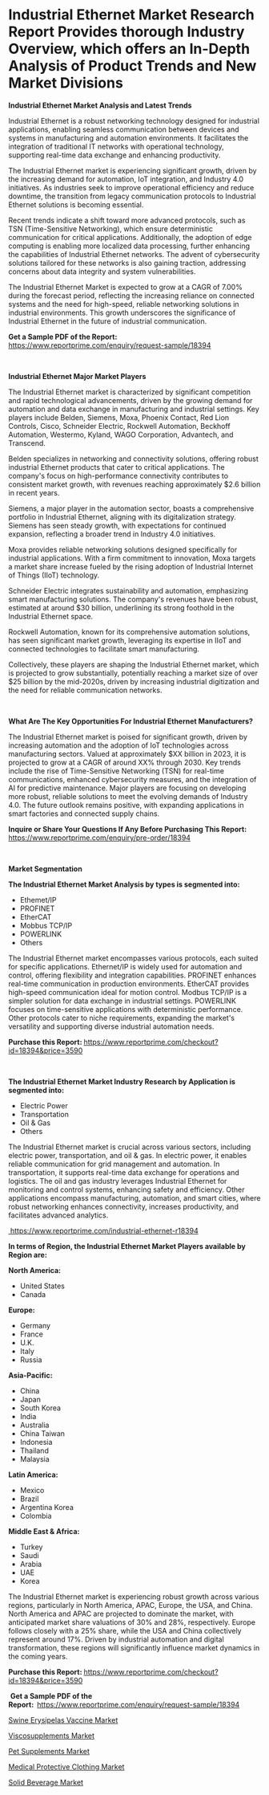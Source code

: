 <p><h1>Industrial Ethernet Market Research Report Provides thorough Industry Overview, which offers an In-Depth Analysis of Product Trends and New Market Divisions</h1></p><p><strong>Industrial Ethernet Market Analysis and Latest Trends</strong></p>
<p><p>Industrial Ethernet is a robust networking technology designed for industrial applications, enabling seamless communication between devices and systems in manufacturing and automation environments. It facilitates the integration of traditional IT networks with operational technology, supporting real-time data exchange and enhancing productivity. </p><p>The Industrial Ethernet market is experiencing significant growth, driven by the increasing demand for automation, IoT integration, and Industry 4.0 initiatives. As industries seek to improve operational efficiency and reduce downtime, the transition from legacy communication protocols to Industrial Ethernet solutions is becoming essential. </p><p>Recent trends indicate a shift toward more advanced protocols, such as TSN (Time-Sensitive Networking), which ensure deterministic communication for critical applications. Additionally, the adoption of edge computing is enabling more localized data processing, further enhancing the capabilities of Industrial Ethernet networks. The advent of cybersecurity solutions tailored for these networks is also gaining traction, addressing concerns about data integrity and system vulnerabilities.</p><p>The Industrial Ethernet Market is expected to grow at a CAGR of 7.00% during the forecast period, reflecting the increasing reliance on connected systems and the need for high-speed, reliable networking solutions in industrial environments. This growth underscores the significance of Industrial Ethernet in the future of industrial communication.</p></p>
<p><strong>Get a Sample PDF of the Report:&nbsp;</strong> <a href="https://www.reportprime.com/enquiry/request-sample/18394?utm_campaign=60&utm_medium=2&utm_source=Github&utm_content=ia&utm_term=21112024&utm_id=industrial-ethernet">https://www.reportprime.com/enquiry/request-sample/18394</a></p>
<p>&nbsp;</p>
<p><strong>Industrial Ethernet Major Market Players</strong></p>
<p><p>The Industrial Ethernet market is characterized by significant competition and rapid technological advancements, driven by the growing demand for automation and data exchange in manufacturing and industrial settings. Key players include Belden, Siemens, Moxa, Phoenix Contact, Red Lion Controls, Cisco, Schneider Electric, Rockwell Automation, Beckhoff Automation, Westermo, Kyland, WAGO Corporation, Advantech, and Transcend.</p><p>Belden specializes in networking and connectivity solutions, offering robust industrial Ethernet products that cater to critical applications. The company's focus on high-performance connectivity contributes to consistent market growth, with revenues reaching approximately $2.6 billion in recent years. </p><p>Siemens, a major player in the automation sector, boasts a comprehensive portfolio in Industrial Ethernet, aligning with its digitalization strategy. Siemens has seen steady growth, with expectations for continued expansion, reflecting a broader trend in Industry 4.0 initiatives. </p><p>Moxa provides reliable networking solutions designed specifically for industrial applications. With a firm commitment to innovation, Moxa targets a market share increase fueled by the rising adoption of Industrial Internet of Things (IIoT) technology. </p><p>Schneider Electric integrates sustainability and automation, emphasizing smart manufacturing solutions. The company's revenues have been robust, estimated at around $30 billion, underlining its strong foothold in the Industrial Ethernet space. </p><p>Rockwell Automation, known for its comprehensive automation solutions, has seen significant market growth, leveraging its expertise in IIoT and connected technologies to facilitate smart manufacturing.</p><p>Collectively, these players are shaping the Industrial Ethernet market, which is projected to grow substantially, potentially reaching a market size of over $25 billion by the mid-2020s, driven by increasing industrial digitization and the need for reliable communication networks.</p></p>
<p>&nbsp;</p>
<p><strong>What Are The Key Opportunities For Industrial Ethernet Manufacturers?</strong></p>
<p><p>The Industrial Ethernet market is poised for significant growth, driven by increasing automation and the adoption of IoT technologies across manufacturing sectors. Valued at approximately $XX billion in 2023, it is projected to grow at a CAGR of around XX% through 2030. Key trends include the rise of Time-Sensitive Networking (TSN) for real-time communications, enhanced cybersecurity measures, and the integration of AI for predictive maintenance. Major players are focusing on developing more robust, reliable solutions to meet the evolving demands of Industry 4.0. The future outlook remains positive, with expanding applications in smart factories and connected supply chains.</p></p>
<p><strong>Inquire or Share Your Questions If Any Before Purchasing This Report:</strong> <a href="https://www.reportprime.com/enquiry/pre-order/18394?utm_campaign=60&utm_medium=2&utm_source=Github&utm_content=ia&utm_term=21112024&utm_id=industrial-ethernet">https://www.reportprime.com/enquiry/pre-order/18394</a></p>
<p>&nbsp;</p>
<p><strong>Market Segmentation</strong></p>
<p><strong>The Industrial Ethernet Market Analysis by types is segmented into:</strong></p>
<p><ul><li>Ethemet/IP</li><li>PROFINET</li><li>EtherCAT</li><li>Mobbus TCP/IP</li><li>POWERLINK</li><li>Others</li></ul></p>
<p><p>The Industrial Ethernet market encompasses various protocols, each suited for specific applications. Ethernet/IP is widely used for automation and control, offering flexibility and integration capabilities. PROFINET enhances real-time communication in production environments. EtherCAT provides high-speed communication ideal for motion control. Modbus TCP/IP is a simpler solution for data exchange in industrial settings. POWERLINK focuses on time-sensitive applications with deterministic performance. Other protocols cater to niche requirements, expanding the market's versatility and supporting diverse industrial automation needs.</p></p>
<p><strong>Purchase this Report:&nbsp;</strong><a href="https://www.reportprime.com/checkout?id=18394&price=3590&utm_campaign=60&utm_medium=2&utm_source=Github&utm_content=ia&utm_term=21112024&utm_id=industrial-ethernet">https://www.reportprime.com/checkout?id=18394&price=3590</a></p>
<p>&nbsp;</p>
<p><strong>The Industrial Ethernet Market Industry Research by Application is segmented into:</strong></p>
<p><ul><li>Electric Power</li><li>Transportation</li><li>Oil & Gas</li><li>Others</li></ul></p>
<p><p>The Industrial Ethernet market is crucial across various sectors, including electric power, transportation, and oil & gas. In electric power, it enables reliable communication for grid management and automation. In transportation, it supports real-time data exchange for operations and logistics. The oil and gas industry leverages Industrial Ethernet for monitoring and control systems, enhancing safety and efficiency. Other applications encompass manufacturing, automation, and smart cities, where robust networking enhances connectivity, increases productivity, and facilitates advanced analytics.</p></p>
<p><a href="https://www.reportprime.com/industrial-ethernet-r18394?utm_campaign=60&utm_medium=2&utm_source=Github&utm_content=ia&utm_term=21112024&utm_id=industrial-ethernet">&nbsp;https://www.reportprime.com/industrial-ethernet-r18394</a></p>
<p><strong>In terms of Region, the Industrial Ethernet Market Players available by Region are:</strong></p>
<p>
    <p> <strong> North America: </strong>
        <ul>
            <li>United States</li>
            <li>Canada</li>
        </ul>
        </p> 
    <p> <strong> Europe: </strong>
        <ul>
            <li>Germany</li>
            <li>France</li>
            <li>U.K.</li>
            <li>Italy</li>
            <li>Russia</li>
        </ul>
        </p> 
    <p> <strong> Asia-Pacific: </strong>
        <ul>
            <li>China</li>
            <li>Japan</li>
            <li>South Korea</li>
            <li>India</li>
            <li>Australia</li>
            <li>China Taiwan</li>
            <li>Indonesia</li>
            <li>Thailand</li>
            <li>Malaysia</li>
        </ul>
        </p> 
    <p> <strong> Latin America: </strong>
        <ul>
            <li>Mexico</li>
            <li>Brazil</li>
            <li>Argentina Korea</li>
            <li>Colombia</li>
        </ul>
        </p> 
    <p> <strong> Middle East & Africa: </strong>
        <ul>
            <li>Turkey</li>
            <li>Saudi</li>
            <li>Arabia</li>
            <li>UAE</li>
            <li>Korea</li>
        </ul>
    </p>
    </p>
<p><p>The Industrial Ethernet market is experiencing robust growth across various regions, particularly in North America, APAC, Europe, the USA, and China. North America and APAC are projected to dominate the market, with anticipated market share valuations of 30% and 28%, respectively. Europe follows closely with a 25% share, while the USA and China collectively represent around 17%. Driven by industrial automation and digital transformation, these regions will significantly influence market dynamics in the coming years.</p></p>
<p><strong>Purchase this Report: </strong><a href="https://www.reportprime.com/checkout?id=18394&price=3590&utm_campaign=60&utm_medium=2&utm_source=Github&utm_content=ia&utm_term=21112024&utm_id=industrial-ethernet">https://www.reportprime.com/checkout?id=18394&price=3590</a></p>
<p>&nbsp;<strong>Get a Sample PDF of the Report:&nbsp;&nbsp;</strong><a href="https://www.reportprime.com/enquiry/request-sample/18394?utm_campaign=60&utm_medium=2&utm_source=Github&utm_content=ia&utm_term=21112024&utm_id=industrial-ethernet">https://www.reportprime.com/enquiry/request-sample/18394</a></p>
<p><strong></strong></p>
<p><p><a href="https://issuu.com/reportprime-2/docs/swine-erysipelas-vaccine-market-siz_2b425eac7a0288?utm_campaign=60&utm_medium=2&utm_source=Github&utm_content=ia&utm_term=21112024&utm_id=industrial-ethernet">Swine Erysipelas Vaccine Market</a></p><p><a href="https://www.linkedin.com/pulse/exploring-viscosupplements-market-strategic-insights-growth-uutke?utm_campaign=60&utm_medium=2&utm_source=Github&utm_content=ia&utm_term=21112024&utm_id=industrial-ethernet">Viscosupplements Market</a></p><p><a href="https://github.com/NargisHussain432/Market-Research-Report-List-1/blob/main/pet-supplements-market.md?utm_campaign=60&utm_medium=2&utm_source=Github&utm_content=ia&utm_term=21112024&utm_id=industrial-ethernet">Pet Supplements Market</a></p><p><a href="https://www.linkedin.com/pulse/medical-protective-clothing-market-in-depth-report-size-olj5e?utm_campaign=60&utm_medium=2&utm_source=Github&utm_content=ia&utm_term=21112024&utm_id=industrial-ethernet">Medical Protective Clothing Market</a></p><p><a href="https://github.com/FahadAhmed223/Market-Research-Report-List-1/blob/main/solid-beverage-market.md?utm_campaign=60&utm_medium=2&utm_source=Github&utm_content=ia&utm_term=21112024&utm_id=industrial-ethernet">Solid Beverage Market</a></p></p>